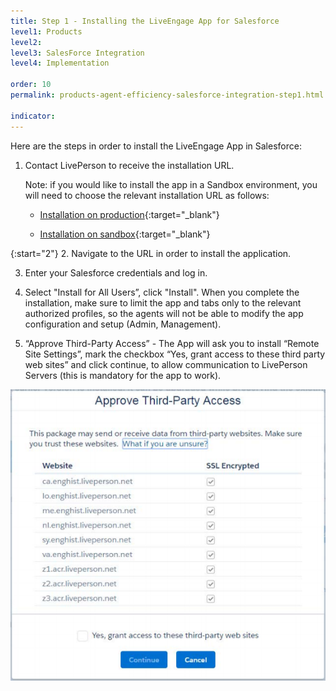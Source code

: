 ```yaml
---
title: Step 1 - Installing the LiveEngage App for Salesforce
level1: Products
level2: 
level3: SalesForce Integration
level4: Implementation

order: 10
permalink: products-agent-efficiency-salesforce-integration-step1.html

indicator:
---
```


Here are the steps in order to install the LiveEngage App in Salesforce:

1. Contact LivePerson to receive the installation URL.

	Note: if you would like to install the app in a Sandbox environment, you will need to choose the relevant installation
	URL as follows:

	* [Installation on production](https://login.salesforce.com/packaging/installPackage.apexp?p0=04t15000000pN6J){:target="_blank"}
	

	* [Installation on sandbox](https://test.salesforce.com/packaging/installPackage.apexp?p0=04t15000000pN6J){:target="_blank"}

{:start="2"}
2. Navigate to the URL in order to install the application.

3. Enter your Salesforce credentials and log in.

4. Select "Install for All Users”, click "Install". When you complete the installation, make sure to limit the app and tabs
only to the relevant authorized profiles, so the agents will not be able to modify the app configuration and setup
(Admin, Management).

5. “Approve Third-Party Access” - The App will ask you to install “Remote Site Settings”, mark the checkbox “Yes,
grant access to these third party web sites” and click continue, to allow communication to LivePerson Servers (this
is mandatory for the app to work).

![ApproveThirdPartyAccess](img/approvethirdpartyaccess.png)